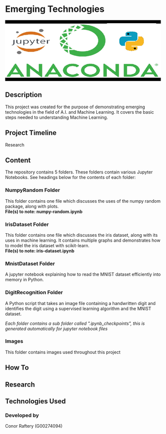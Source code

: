 # Emerging Technologies
![image header](images/JupyterNotebookPython.png)

## Description
This project was created for the purpose of demonstrating emerging technologies in the field of A.I. and Machine Learning. It covers the basic steps needed to understanding Machine Learning.

## Project Timeline
Research

## Content
The repository contains 5 folders. These folders contain various Jupyter Notebooks. See headings below for the contents of each folder:

### NumpyRandom Folder
This folder contains one file which discusses the uses of the numpy random package, along with plots.<br>
**File(s) to note: numpy-random.ipynb**

### IrisDataset Folder
This folder contains one file which discusses the iris dataset, along with its uses in machine learning. It contains multiple graphs and demonstrates how to model the iris dataset with scikit-learn.<br>
**File(s) to note: iris-dataset.ipynb**

### MnistDataset Folder
A jupyter notebook explaining how to read the MNIST dataset efficiently into memory in Python.

### DigitRecognition Folder
A Python script that takes an image file containing a handwritten digit and identifies the digit using a supervised learning algorithm and the MNIST dataset.

*Each folder contains a sub folder called ".ipynb_checkpoints", this is generated automatically for jupyter notebook files*
### Images
This folder contains images used throughout this project

## How To

## Research

## Technologies Used

### Developed by
Conor Raftery (G00274094)

